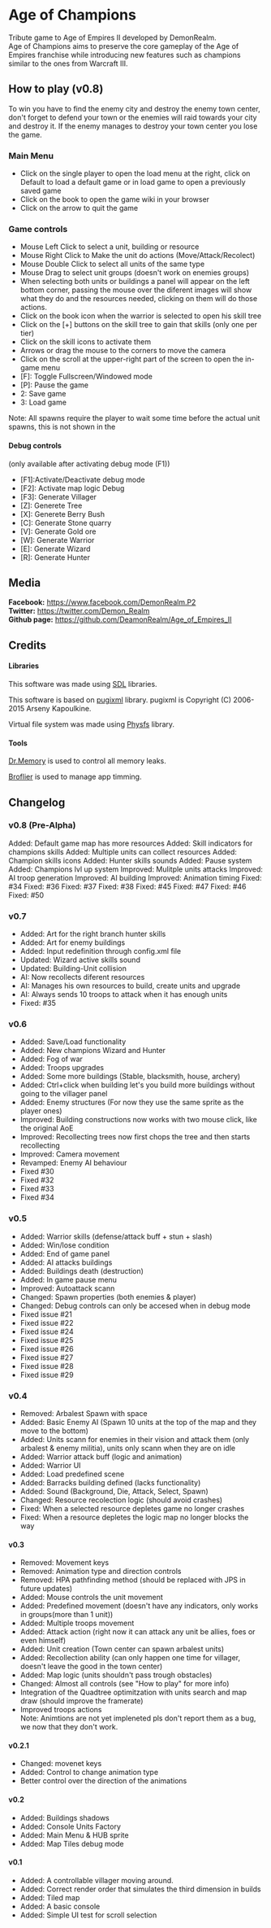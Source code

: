 
# Age of Champions
Tribute game to Age of Empires II developed by DemonRealm.   
Age of Champions aims to preserve the core gameplay of the Age of Empires franchise while introducing new features such as champions similar to the ones from Warcraft III.


## How to play (v0.8)

To win you have to find the enemy city and destroy the enemy town center, don't forget to defend your town or the enemies will raid towards your city and destroy it. If the enemy manages to destroy your town center you lose the game.


### Main Menu
* Click on the single player to open the load menu at the right, click on Default to load a default game or in load game to open a previously saved game
* Click on the book to open the game wiki in your browser
* Click on the arrow to quit the game

### Game controls
* Mouse Left Click to select a unit, building or resource
* Mouse Right Click to Make the unit do actions (Move/Attack/Recolect)
* Mouse Double Click to select all units of the same type
* Mouse Drag to select unit groups (doesn't work on enemies groups)
* When selecting both units or buildings a panel will appear on the left bottom corner, passing the mouse over the diferent images will show what they do and the resources needed, clicking on them will do those actions.
* Click on the book icon when the warrior is selected to open his skill tree
* Click on the [+] buttons on the skill tree to gain that skills (only one per tier)
* Click on the skill icons to activate them
* Arrows or drag the mouse to the corners to move the camera 
* Click on the scroll at the upper-right part of the screen to open the in-game menu
* [F]: Toggle Fullscreen/Windowed mode
* [P]: Pause the game
* 2: Save game
* 3: Load game

Note: All spawns require the player to wait some time before the actual unit spawns, this is not shown in the 


#### Debug controls
(only available after activating debug mode (F1))
* [F1]:Activate/Deactivate debug mode     
* [F2]: Activate map logic Debug
* [F3]: Generate Villager 
* [Z]: Generete Tree
* [X]: Generete Berry Bush
* [C]: Generate Stone quarry
* [V]: Generate Gold ore
* [W]: Generate Warrior
* [E]: Generate Wizard
* [R]: Generate Hunter


## Media 
**Facebook:** https://www.facebook.com/DemonRealm.P2    
**Twitter:** https://twitter.com/Demon_Realm    
**Github page:** https://github.com/DeamonRealm/Age_of_Empires_II


## Credits

#### Libraries
This software was made using [SDL](https://www.libsdl.org/) libraries.   

This software is based on [pugixml](http://pugixml.org) library.
pugixml is Copyright (C) 2006-2015 Arseny Kapoulkine. 

Virtual file system was made using [Physfs](https://icculus.org/physfs/) library. 

#### Tools
[Dr.Memory](http://www.drmemory.org/) is used to control all memory leaks.

[Broflier](https://github.com/bombomby/brofiler/wiki) is used to manage app timming.

## Changelog
### v0.8 (Pre-Alpha)
Added: Default game map has more resources
Added: Skill indicators for champions skills
Added: Multiple units can collect resources
Added: Champion skills icons
Added: Hunter skills sounds
Added: Pause system
Added: Champions lvl up system
Improved: Mulitple units attacks
Improved: AI troop generation
Improved: AI building 
Improved: Animation timing
Fixed: #34 
Fixed: #36 
Fixed: #37 
Fixed: #38 
Fixed: #45 
Fixed: #47 
Fixed: #46 
Fixed: #50 

### v0.7
* Added: Art for the right branch hunter skills
* Added: Art for enemy buildings 
* Added: Input redefinition through config.xml file
* Updated: Wizard active skills sound
* Updated: Building-Unit collision
* AI: Now recollects diferent resources
* AI: Manages his own resources to build, create units and upgrade
* AI: Always sends 10 troops to attack when it has enough units
* Fixed: #35 


### v0.6
* Added: Save/Load functionality
* Added: New champions Wizard and Hunter
* Added: Fog of war
* Added: Troops upgrades
* Added: Some more buildings (Stable, blacksmith, house, archery)
* Added: Ctrl+click when building let's you build more buildings without going to the villager panel
* Added: Enemy structures (For now they use the same sprite as the player ones)
* Improved: Building constructions now works with two mouse click, like the original AoE
* Improved: Recollecting trees now first chops the tree and then starts recollecting
* Improved: Camera movement
* Revamped: Enemy AI behaviour
* Fixed #30 
* Fixed #32 
* Fixed #33 
* Fixed #34 

### v0.5

* Added: Warrior skills (defense/attack buff + stun + slash)
* Added: Win/lose condition
* Added: End of game panel
* Added: AI attacks buildings
* Added: Buildings death (destruction)
* Added: In game pause menu
* Improved: Autoattack scann
* Changed: Spawn properties (both enemies & player)
* Changed: Debug controls can only be accesed when in debug mode
* Fixed issue #21 
* Fixed issue #22 
* Fixed issue #24 
* Fixed issue #25 
* Fixed issue #26 
* Fixed issue #27 
* Fixed issue #28 
* Fixed issue #29 

### v0.4
* Removed: Arbalest Spawn with space
* Added: Basic Enemy AI (Spawn 10 units at the top of the map and they move to the bottom)
* Added: Units scann for enemies in their vision and attack them (only arbalest & enemy militia), units only scann when they are on idle
* Added: Warrior attack buff (logic and animation)
* Added: Warrior UI
* Added: Load predefined scene
* Added: Barracks building defined (lacks functionality)
* Added: Sound (Background, Die, Attack, Select, Spawn)
* Changed: Resource recolection logic (should avoid crashes)
* Fixed: When a selected resource depletes game no longer crashes
* Fixed: When a resource depletes the logic map no longer blocks the way



#### v0.3
* Removed: Movement keys
* Removed: Animation type and direction controls
* Removed: HPA pathfinding method (should be replaced with JPS in future updates)
* Added: Mouse controls the unit movement
* Added: Predefined movement (doesn't have any indicators, only works in groups(more than 1 unit))
* Added: Multiple troops movement
* Added: Attack action (right now it can attack any unit be allies, foes or even himself)
* Added: Unit creation (Town center can spawn arbalest units)
* Added: Recollection ability (can only happen one time for villager, doesn't leave the good in the town center)
* Added: Map logic (units shouldn't pass trough obstacles)
* Changed: Almost all controls (see "How to play" for more info)
* Integration of the Quadtree optimitzation with units search and map draw (should improve the framerate)
* Improved troops actions   
Note: Animtions are not yet impleneted pls don't report them as a bug, we now that they don't work.


#### v0.2.1
* Changed: movenet keys
* Added: Control to change animation type
* Better control over the direction of the animations

#### v0.2
* Added: Buildings shadows
* Added: Console Units Factory
* Added: Main Menu & HUB sprite
* Added: Map Tiles debug mode

#### v0.1
* Added: A controllable villager moving around.
* Added: Correct render order that simulates the third dimension in builds
* Added: Tiled map 
* Added: A basic console
* Added: Simple UI test for scroll selection

